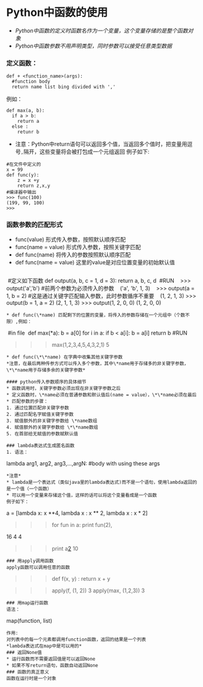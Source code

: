 # Python中函数的使用
* *Python中函数的定义时函数名作为一个变量，这个变量存储的是整个函数对象*
* *Python中函数参数不用声明类型，同时参数可以接受任意类型数据*
### 定义函数：
```
def + <function_name>(args):
  #function body
  return name list bing divided with ','
```
例如：
```
def max(a, b):
  if a > b:
    return a
  else :
    retunr b
```
* 注意：Python中return语句可以返回多个值，当返回多个值时，把变量用逗号`,`隔开，这些变量将会被打包成一个元组返回
例子如下:
```
#在文件中定义的
x = 99
def func(y):
    z = x +y
    return z,x,y
#编译器中输出
>>> func(100)
(199, 99, 100)
>>> 
```
### 函数参数的匹配形式
* func(value) 形式传入参数，按照默认顺序匹配
* func(name = value) 形式传入参数，按照关键字匹配
* def func(name) 将传入的参数按照默认顺序匹配
* def func(name = value) 这里的value是对应位置变量的初始默认值
  ```
  #定义如下函数
  def output(a, b, c = 1, d  = 3):
    return a, b, c, d
  #RUN
    >>> output('a','b') #前两个参数为必须传入的参数
    ('a', 'b', 1, 3)
    >>> output(a = 1, b = 2) #这是通过关键字匹配输入参数，此时参数循序不重要
    (1, 2, 1, 3)
    >>> output(b = 1,  a = 2)
    (2, 1, 1, 3)
    >>> output(1, 2, 0, 0)
    (1, 2, 0, 0)
  ```
* def func(\*name) 匹配剩下的位置的变量，将传入的参数存储在一个元组中（个数不限）,例如：
  ```
  #in file
  def max(*a):
    b = a[0]
    for i in a:
        if b < a[i]:
            b = a[i]
    return b
  #RUN
  >>> max(1,2,3,4,5,4,3,2,1)
  5
  ```
 * def func(\*\*name) 在字典中收集其他关键字参数
 *注意，在最后两种传参方式可以传入多个参数，其中\*name用于存储多的非关键字参数，\*\*name用于存储多余的关键字参数*
 
#### python传入参数顺序的具体细节
* 函数调用时，关键字参数必须出现在非关键字参数之后
* 定义函数时，\*name必须在普通参数和默认值后(name = value），\*\*name必须在最后
* 匹配参数的步骤：
 1. 通过位置匹配非关键字参数
 2. 通过匹配名字赋值关键字参数
 3. 赋值额外的非关键字参数给 \*name数组
 4. 赋值额外的关键字参数给 \*\*name数组
 5. 在首部给无赋值的参数赋默认值
 
### lambda表达式生成匿名函数
1. 语法：
```
lambda arg1, arg2, arg3,...,argN:
  #body with using these args
```
*注意*
* lambda是一个表达式（类似java里的lambda表达式)而不是一个语句，使用lambda返回的是一个值（一个函数）
* 可以用一个变量来存储这个值，这样的话可以将这个变量看成是一个函数
例子如下：
```
a = [lambda x: x **4, lambda x : x ** 2, lambda x : x * 2]
>>> for fun in a:
	print fun(2),

16 4 4
>>> print a[2](5)
10
```
### 用apply调用函数
apply函数可以调用任意的函数
```
>>> def f(x, y) : return x + y

>>> apply(f, (1, 2))
3
>>> apply(max, (1,2,3))
3
```
### 用map运行函数
语法：
```
map(function, list)
```
作用:
对列表中的每一个元素都调用function函数，返回的结果是一个列表
*lambda表达式在map中是可以用的*
### 返回None值
* 运行函数而不需要返回值是可以返回None
* 如果不写return语句，函数自动返回None
### 函数的真正意义
函数在运行时是一个对象
